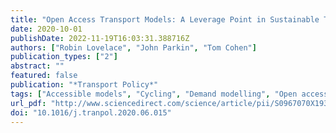 ```yaml
---
title: "Open Access Transport Models: A Leverage Point in Sustainable Transport Planning"
date: 2020-10-01
publishDate: 2022-11-19T16:03:31.388716Z
authors: ["Robin Lovelace", "John Parkin", "Tom Cohen"]
publication_types: ["2"]
abstract: ""
featured: false
publication: "*Transport Policy*"
tags: ["Accessible models", "Cycling", "Demand modelling", "Open access data", "Open access models", "Open access software", "Sustainable transport", "Transport planning"]
url_pdf: "http://www.sciencedirect.com/science/article/pii/S0967070X19302781"
doi: "10.1016/j.tranpol.2020.06.015"
---
```


